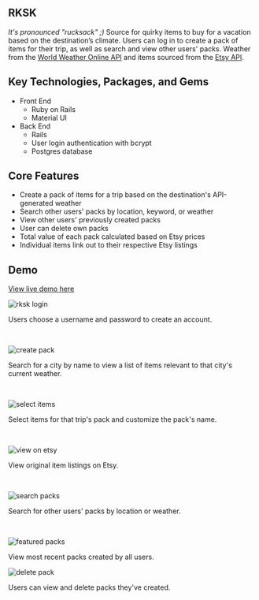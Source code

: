 ## RKSK

_It's pronounced "rucksack" ;)_
Source for quirky items to buy for a vacation based on the destination’s climate. Users can log in to create a pack of items for their trip, as well as search and view other users' packs. Weather from the [World Weather Online API](https://developer.worldweatheronline.com/api/) and items sourced from the [Etsy API](https://www.etsy.com/developers/).

## Key Technologies, Packages, and Gems

* Front End
  * Ruby on Rails
  * Material UI
* Back End
  * Rails
  * User login authentication with bcrypt
  * Postgres database

## Core Features

* Create a pack of items for a trip based on the destination's API-generated weather
* Search other users' packs by location, keyword, or weather
* View other users' previously created packs
* User can delete own packs
* Total value of each pack calculated based on Etsy prices
* Individual items link out to their respective Etsy listings

## Demo

[View live demo here](https://rksk.herokuapp.com/)

![rksk login](https://media.giphy.com/media/3oFzmeXuqLVN2zEDcc/giphy.gif)

Users choose a username and password to create an account.

 <br />

![create pack](https://media.giphy.com/media/3ohc0TNwuR0JEWyG6k/giphy.gif)

Search for a city by name to view a list of items relevant to that city's current weather.

  <br />

![select items](https://media.giphy.com/media/3ohc181vEjwQXfJl6g/giphy.gif)

Select items for that trip's pack and customize the pack's name.

  <br />

![view on etsy](https://media.giphy.com/media/l1IBhFlmmtL8tW4vK/giphy.gif)

View original item listings on Etsy.

  <br />

![search packs](https://media.giphy.com/media/xULW8CIzq58a7JD0s0/giphy.gif)

Search for other users' packs by location or weather.

  <br />

![featured packs](https://media.giphy.com/media/xULW8oNGZHOKAbqKyI/giphy.gif)

View most recent packs created by all users.

![delete pack](https://media.giphy.com/media/xULW8JEPQ3e4vkPhJe/giphy.gif)

Users can view and delete packs they've created.
